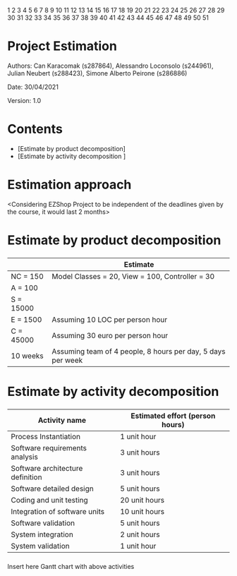 1
2
3
4
5
6
7
8
9
10
11
12
13
14
15
16
17
18
19
20
21
22
23
24
25
26
27
28
29
30
31
32
33
34
35
36
37
38
39
40
41
42
43
44
45
46
47
48
49
50
51
# Project Estimation  
Authors: Can Karacomak (s287864), Alessandro Loconsolo (s244961), Julian Neubert (s288423), Simone Alberto Peirone (s286886)

Date: 30/04/2021

Version: 1.0
# Contents
- [Estimate by product decomposition]
- [Estimate by activity decomposition ]
# Estimation approach
<Considering EZShop Project to be independent of the deadlines given by the course, it would last 2 months>
# Estimate by product decomposition
### 
|             | Estimate                        |             
| ----------- | ------------------------------- |  
| NC = 150    | Model Classes = 20, View = 100, Controller = 30 |             
| A =  100    |                            | 
| S =  15000  | |
| E = 1500    | Assuming 10 LOC per person hour |   
| C = 45000   | Assuming 30 euro per person hour | 
| 10 weeks | Assuming team of 4 people, 8 hours per day, 5 days per week |  

# Estimate by activity decomposition
### 
|         Activity name    | Estimated effort (person hours)   |             
| ----------- | ------------------------------- | 
| Process Instantiation | 1 unit hour |
| Software requirements analysis | 3 unit hours |
| Software architecture definition | 3 unit hours  |
| Software detailed design | 5 unit hours |
| Coding and unit testing | 20 unit hours |
| Integration of software units | 10 unit hours |
| Software validation | 5 unit hours |
| System integration | 2 unit hours  |
| System validation | 1 unit hour |

###
Insert here Gantt chart with above activities
